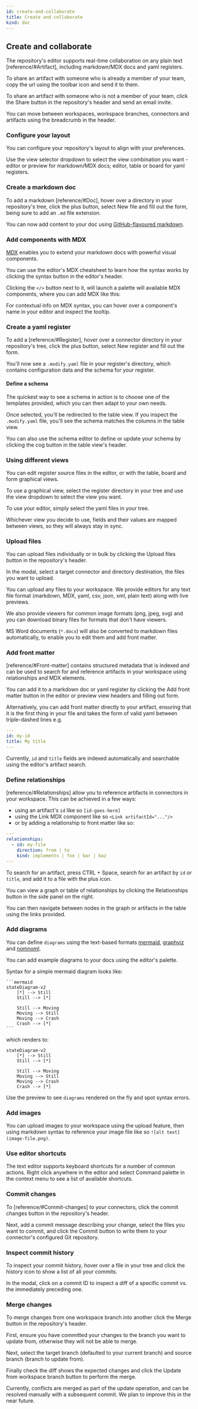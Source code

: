 ```yaml
---
id: create-and-collaborate
title: Create and collaborate
kind: doc
---
```


## Create and collaborate

The repository's editor supports real-time collaboration on any plain text [reference/#Artifact], including markdown/MDX docs and yaml registers. 

To share an artifact with someone who is already a member of your team, copy the url using the toolbar icon and send it to them.

To share an artifact with someone who is not a member of your team, click the Share button in the repository's header and send an email invite.

You can move between workspaces, workspace branches, connectors and artifacts using the breadcrumb in the header.

### Configure your layout 

You can configure your repository's layout to align with your preferences.

Use the view selector dropdown to select the view combination you want - editor or preview for markdown/MDX docs; editor, table or board for yaml registers.

### Create a markdown doc

To add a markdown [reference/#Doc], hover over a directory in your repository's tree, click the plus button, select New file and fill out the form, being sure to add an `.md` file extension.

You can now add content to your doc using [GitHub-flavoured markdown](https://github.github.com/gfm/).

<InfoMessage icon="lightbulb" header="Pro Tip" content="If your markdown is rusty, use the editor's syntax cheatsheet for a refresh and toolbar to add it to your docs"/>

### Add components with MDX

[MDX](https://mdxjs.com/) enables you to extend your markdown docs with powerful visual components.

You can use the editor's MDX cheatsheet to learn how the syntax works by clicking the syntax button in the editor's header. 

Clicking the `</>` button next to it, will launch a palette will available MDX components, where you can add MDX like this:

<ArtifactTable field="kind" exact="doc" prefix="" postfix=""/>

For contextual info on MDX syntax, you can hover over a component's name in your editor and inspect the tooltip. 

<InfoMessage icon="heart" header="What's cookin'" content="✨ We're currently working on an npm package that will allow you to use our built-in MDX and other Modify syntax in your React and Vue apps. We also plan to add to our built-in component library, as well as support third-party components so you can bring your own ✨ "/>

### Create a yaml register

To add a [reference/#Register], hover over a connector directory in your repository's tree, click the plus button, select New register and fill out the form.

You'll now see a `.modify.yaml` file in your register's directory, which contains configuration data and the schema for your register.

#### Define a schema

The quickest way to see a schema in action is to choose one of the templates provided, which you can then adapt to your own needs.

Once selected, you'll be redirected to the table view. If you inspect the `.modify.yaml` file, you'll see the schema matches the columns in the table view.

You can also use the schema editor to define or update your schema by clicking the cog button in the table view's header.

### Using different views

You can edit register source files in the editor, or with the table, board and form graphical views.

To use a graphical view, select the register directory in your tree and use the view dropdown to select the view you want. 

To use your editor, simply select the yaml files in your tree. 

Whichever view you decide to use, fields and their values are mapped between views, so they will always stay in sync.

### Upload files

You can upload files individually or in bulk by clicking the Upload files button in the repository's header.

In the modal, select a target connector and directory destination, the files you want to upload.

You can upload any files to your workspace. We provide editors for any text file format (markdown, MDX, yaml, csv, json, xml, plain text) along with live previews. 

We also provide viewers for common image formats (png, jpeg, svg) and you can download binary files for formats that don't have viewers.

MS Word documents (`*.docx`) will also be converted to markdown files automatically, to enable you to edit them and add front matter.

### Add front matter

[reference/#Front-matter] contains structured metadata that is indexed and can be used to search for and reference artifacts in your workspace using relationships and MDX elements. 

You can add it to a markdown doc or yaml register by clicking the Add front matter button in the editor or preview view headers and filling out form. 

Alternatively, you can add front matter directly to your artifact, ensuring that it is the first thing in your file and takes the form of valid yaml between triple-dashed lines e.g.

```yaml
---
id: my-id
title: My title
---
```

Currently, `id` and `title` fields are indexed automatically and searchable using the editor's artifact search.

### Define relationships

[reference/#Relationships] allow you to reference artifacts in connectors in your workspace. This can be achieved in a few ways: 

- using an artifact's `id` like so `[id-goes-here]`
- using the Link MDX component like so `<Link artifactId="..."/>`
- or by adding a relationship to front matter like so:

```yaml
---
relationships:
  - id: my-file
    direction: from | to
    kind: implements | foo | bar | baz
---
```

To search for an artifact, press CTRL + Space, search for an artifact by `id` or `title`, and add it to a file with the plus icon.

You can view a graph or table of relationships by clicking the Relationships button in the side panel on the right. 

You can then navigate between nodes in the graph or artifacts in the table using the links provided.

### Add diagrams

You can define `diagrams` using the text-based formats [mermaid](https://mermaid-js.github.io/mermaid), [graphviz](https://graphviz.org) and [nomnoml](https://nomnoml.com).

You can add example diagrams to your docs using the editor's palette.

Syntax for a simple mermaid diagram looks like:

````
```mermaid
stateDiagram-v2
    [*] --> Still
    Still --> [*]

    Still --> Moving
    Moving --> Still
    Moving --> Crash
    Crash --> [*]
```
````

which renders to:

```mermaid
stateDiagram-v2
    [*] --> Still
    Still --> [*]

    Still --> Moving
    Moving --> Still
    Moving --> Crash
    Crash --> [*]
```

Use the preview to see `diagrams` rendered on the fly and spot syntax errors.

<InfoMessage icon="lightbulb" header="Pro Tip" content="Check out the mermaid, graphviz and nomnoml websites for examples to adapt in your own diagrams."/>

### Add images 

You can upload images to your workspace using the upload feature, then using markdown syntax to reference your image file like so `![alt text](image-file.png)`.

### Use editor shortcuts

The text editor supports keyboard shortcuts for a number of common actions. Right click anywhere in the editor and select Command palette in the context menu to see a list of available shortcuts.

### Commit changes

To [reference/#Commit-changes] to your connectors, click the commit changes button in the repository's header.

Next, add a commit message describing your change, select the files you want to commit, and click the Commit button to write them to your connector's configured Git repository.

### Inspect commit history

To inspect your commit history, hover over a file in your tree and click the history icon to show a list of all your commits.

In the modal, click on a commit ID to inspect a diff of a specific commit vs. the immediately preceding one.

### Merge changes

To merge changes from one workspace branch into another click the Merge button in the repository's header.

First, ensure you have committed your changes to the branch you want to update from, otherwise they will not be able to merge.

Next, select the target branch (defaulted to your current branch) and source branch (branch to update from). 

Finally check the diff shows the expected changes and click the Update from workspace branch button to perform the merge.

Currently, conflicts are merged as part of the update operation, and can be resolved manually with a subsequent commit. We plan to improve this in the near future.
